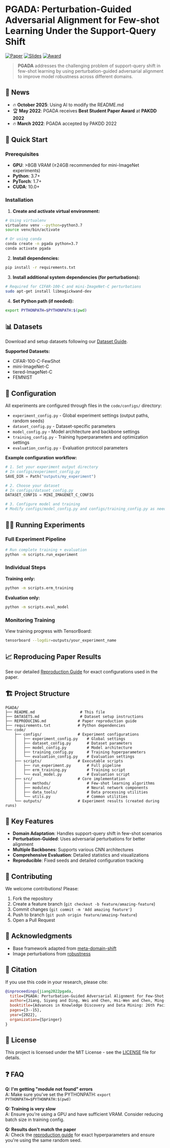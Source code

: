 # PGADA: Perturbation-Guided Adversarial Alignment for Few-shot Learning Under the Support-Query Shift

[![Paper](https://img.shields.io/badge/Paper-arXiv-red)](https://arxiv.org/abs/2205.03817)
[![Slides](https://img.shields.io/badge/Slides-PDF-blue)](slides/PGADA.pdf)
[![Award](https://img.shields.io/badge/PAKDD%202022-Best%20Student%20Paper-gold)](https://www.pakdd.net/awards.html)

> **PGADA** addresses the challenging problem of support-query shift in few-shot learning by using perturbation-guided adversarial alignment to improve model robustness across different domains.

## 📰 News

- 🔥 **October 2025**: Using AI to modify the README.md
- 🏆 **May 2022**: PGADA receives **Best Student Paper Award** at **PAKDD 2022**
- 🔥 **March 2022**: PGADA accepted by PAKDD 2022

## 🚀 Quick Start

### Prerequisites

- **GPU**: >8GB VRAM (≥24GB recommended for mini-ImageNet experiments)
- **Python**: 3.7+
- **PyTorch**: 1.7+
- **CUDA**: 10.0+

### Installation

1. **Create and activate virtual environment:**
```bash
# Using virtualenv
virtualenv venv --python=python3.7
source venv/bin/activate

# Or using conda
conda create -n pgada python=3.7
conda activate pgada
```

2. **Install dependencies:**
```bash
pip install -r requirements.txt
```

3. **Install additional system dependencies (for perturbations):**
```bash
# Required for CIFAR-100-C and mini-ImageNet-C perturbations
sudo apt-get install libmagickwand-dev
```

4. **Set Python path (if needed):**
```bash
export PYTHONPATH=$PYTHONPATH:$(pwd)
```

## 📊 Datasets

Download and setup datasets following our [Dataset Guide](DATASETS.md).

**Supported Datasets:**
- CIFAR-100-C-FewShot
- mini-ImageNet-C
- tiered-ImageNet-C  
- FEMNIST

## 🔧 Configuration

All experiments are configured through files in the `code/configs/` directory:

- `experiment_config.py` - Global experiment settings (output paths, random seeds)
- `dataset_config.py` - Dataset-specific parameters
- `model_config.py` - Model architecture and backbone settings
- `training_config.py` - Training hyperparameters and optimization settings
- `evaluation_config.py` - Evaluation protocol parameters

**Example configuration workflow:**
```python
# 1. Set your experiment output directory
# In configs/experiment_config.py
SAVE_DIR = Path("outputs/my_experiment")

# 2. Choose your dataset
# In configs/dataset_config.py  
DATASET_CONFIG = MINI_IMAGENET_C_CONFIG

# 3. Configure model and training
# Modify configs/model_config.py and configs/training_config.py as needed
```

## 🏃‍♂️ Running Experiments

### Full Experiment Pipeline
```bash
# Run complete training + evaluation
python -m scripts.run_experiment
```

### Individual Steps

**Training only:**
```bash
python -m scripts.erm_training
```

**Evaluation only:**
```bash
python -m scripts.eval_model
```

### Monitoring Training

View training progress with TensorBoard:
```bash
tensorboard --logdir=outputs/your_experiment_name
```

## 📈 Reproducing Paper Results

See our detailed [Reproduction Guide](REPRODUCING.md) for exact configurations used in the paper.

## 🏗️ Project Structure

```
PGADA/
├── README.md                    # This file
├── DATASETS.md                  # Dataset setup instructions
├── REPRODUCING.md              # Paper reproduction guide
├── requirements.txt            # Python dependencies
└── code/
    ├── configs/                # Experiment configurations
    │   ├── experiment_config.py    # Global settings
    │   ├── dataset_config.py       # Dataset parameters
    │   ├── model_config.py         # Model architecture
    │   ├── training_config.py      # Training hyperparameters
    │   └── evaluation_config.py    # Evaluation settings
    ├── scripts/                # Executable scripts
    │   ├── run_experiment.py       # Full pipeline
    │   ├── erm_training.py         # Training script
    │   └── eval_model.py           # Evaluation script
    ├── src/                    # Core implementation
    │   ├── methods/                # Few-shot learning algorithms
    │   ├── modules/                # Neural network components
    │   ├── data_tools/             # Data processing utilities
    │   └── utils.py                # Common utilities
    └── outputs/                # Experiment results (created during runs)
```

## 🔬 Key Features

- **Domain Adaptation**: Handles support-query shift in few-shot scenarios
- **Perturbation-Guided**: Uses adversarial perturbations for better alignment
- **Multiple Backbones**: Supports various CNN architectures
- **Comprehensive Evaluation**: Detailed statistics and visualizations
- **Reproducible**: Fixed seeds and detailed configuration tracking

## 🤝 Contributing

We welcome contributions! Please:

1. Fork the repository
2. Create a feature branch (`git checkout -b feature/amazing-feature`)
3. Commit changes (`git commit -m 'Add amazing feature'`)
4. Push to branch (`git push origin feature/amazing-feature`)
5. Open a Pull Request

## 🙏 Acknowledgments

- Base framework adapted from [meta-domain-shift](https://github.com/ebennequin/meta-domain-shift)
- Image perturbations from [robustness](https://github.com/hendrycks/robustness)

## 📝 Citation

If you use this code in your research, please cite:

```bibtex
@inproceedings{jiang2022pgada,
  title={PGADA: Perturbation-Guided Adversarial Alignment for Few-Shot Learning Under the Support-Query Shift},
  author={Jiang, Siyang and Ding, Wei and Chen, Hsi-Wen and Chen, Ming-Syan},
  booktitle={Advances in Knowledge Discovery and Data Mining: 26th Pacific-Asia Conference, PAKDD 2022, Chengdu, China, May 16--19, 2022, Proceedings, Part I},
  pages={3--15},
  year={2022},
  organization={Springer}
}
```

## 📄 License

This project is licensed under the MIT License - see the [LICENSE](LICENSE) file for details.

## ❓ FAQ

**Q: I'm getting "module not found" errors**  
A: Make sure you've set the PYTHONPATH: `export PYTHONPATH=$PYTHONPATH:$(pwd)`

**Q: Training is very slow**  
A: Ensure you're using a GPU and have sufficient VRAM. Consider reducing batch size in training config.

**Q: Results don't match the paper**  
A: Check the [reproduction guide](REPRODUCING.md) for exact hyperparameters and ensure you're using the same random seed.

